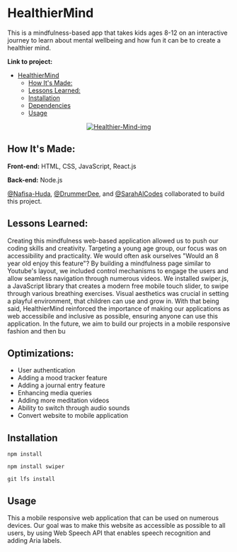 # HealthierMind
This is a mindfulness-based app that takes kids ages 8-12 on an interactive journey to learn about mental wellbeing and  how fun it can be to create a healthier mind.

**Link to project:** 

- [HealthierMind](#HealthierMind)
  - [How It's Made:](#how-its-made)
  - [Lessons Learned:](#lessons-learned)
  - [Installation](#installation)
  - [Dependencies](#dependencies)
  - [Usage](#usage)

<p align="center">
  <a href="https://ibb.co/VQ6MK02"><img src="https://i.ibb.co/qW6mZLk/Healthier-Mind-img.png" alt="Healthier-Mind-img" border="0"></a>
</p>

## How It's Made:

**Front-end:** HTML, CSS, JavaScript, React.js

**Back-end:** Node.js
<br>


[@Nafisa-Huda](https://github.com/Nafisa-Huda/), [@DrummerDee](https://github.com/DrummerDee/), and [@SarahAlCodes](https://github.com/SarahAlCodes) collaborated to build this project. 

## Lessons Learned:

Creating this mindfulness web-based application allowed us to push our coding skills and creativity. Targeting a young age group, our focus was on accessibility and practicality. We would often ask ourselves "Would an 8 year old enjoy this feature"? By building a mindfulness page similar to Youtube's layout, we included control mechanisms to engage the users and allow seamless navigation through numerous videos. We installed swiper.js, a JavaScript library that creates a modern free mobile touch slider, to swipe through various breathing exercises. Visual aesthetics was crucial in setting a playful environment, that children can use and grow in. With that being said, HealthierMind reinforced the importance of making our applications as web accessibile and inclusive as possible, ensuring anyone can use this application. In the future, we aim to build our projects in a mobile responsive fashion and then bu

## Optimizations:
  - User authentication
  - Adding a mood tracker feature
  - Adding a journal entry feature
  - Enhancing media queries
  - Adding more meditation videos 
  - Ability to switch through audio sounds
  - Convert website to mobile application

## Installation
```
npm install
```
```
npm install swiper
```
```
git lfs install
```
## Usage
This a mobile responsive web application that can be used on numerous devices. Our goal was to make this website as accessible as possible to all users, by using Web Speech API that enables speech recognition and adding Aria labels. 